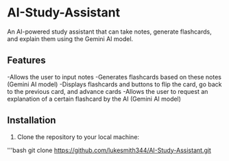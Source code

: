 # AI-Study-Assistant

An AI-powered study assistant that can take notes, generate flashcards, and explain them using the Gemini AI model.

## Features

-Allows the user to input notes
-Generates flashcards based on these notes (Gemini AI model)
-Displays flashcards and buttons to flip the card, go back to the previous card, and advance cards
-Allows the user to request an explanation of a certain flashcard by the AI (Gemini AI model)

## Installation

1. Clone the repository to your local machine:

  '''bash
  git clone https://github.com/lukesmith344/AI-Study-Assistant.git
